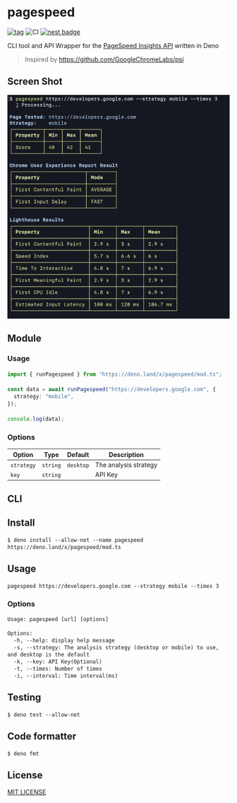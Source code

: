 # pagespeed
[![tag](https://img.shields.io/github/v/tag/dnrsm/pagespeed.svg)](https://github.com/dnrsm/pagespeed/tags/)
![CI](https://github.com/dnrsm/pagespeed/workflows/CI/badge.svg) 
[![nest badge](https://nest.land/badge.svg)](https://nest.land/package/pagespeed)

CLI tool and API Wrapper for the [PageSpeed Insights API](https://developers.google.com/speed/docs/insights/v5/get-started) written in Deno
> Inspired by https://github.com/GoogleChromeLabs/psi

## Screen Shot
![Screen Shot](assets/screenshot.png "Screen Shot")

## Module
### Usage
```typescript
import { runPagespeed } from "https://deno.land/x/pagespeed/mod.ts";

const data = await runPagespeed("https://developers.google.com", {
  strategy: "mobile",
});

console.log(data);
```

### Options
| Option | Type | Default | Description |
|-------|--------------------|-----------|----------------|
| `strategy` | `string` | `desktop` | The analysis strategy |
| `key` | `string` | ` ` | API Key |

## CLI
## Install
```
$ deno install --allow-net --name pagespeed https://deno.land/x/pagespeed/mod.ts
```

## Usage
```
pagespeed https://developers.google.com --strategy mobile --times 3
```

### Options
```shell
Usage: pagespeed [url] [options]

Options:
  -h, --help: display help message
  -s, --strategy: The analysis strategy (desktop or mobile) to use, and desktop is the default
  -k, --key: API Key(Optional)
  -t, --times: Number of times
  -i, --interval: Time interval(ms)
```

## Testing
```shell
$ deno test --allow-net
```

## Code formatter
```shell
$ deno fmt
```

## License
[MIT LICENSE](LICENSE)